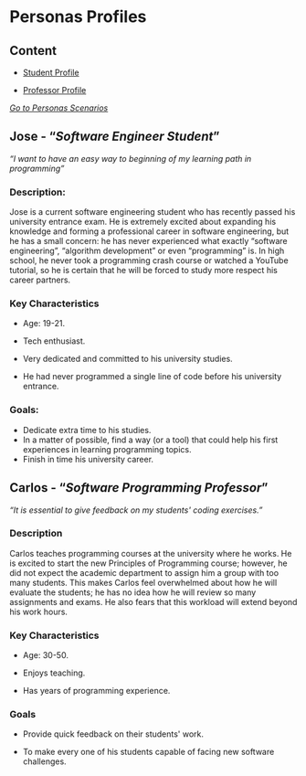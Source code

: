 # Personas Profiles

## Content

- [Student Profile](#jose---software-engineer-student)

- [Professor Profile](#carlos---software-programming-professor)

[*Go to Personas Scenarios*](./Personas%20Scenarios.md)

## Jose - “*Software Engineer Student*” 

*“I want to have an easy way to beginning of my learning path in programming”* 

### Description: 

Jose is a current software engineering student who has recently passed his university entrance exam. He is extremely excited about expanding his knowledge and forming a professional career in software engineering, but he has a small concern: he has never experienced what exactly “software engineering”, “algorithm development” or even “programming” is. In high school, he never took a programming crash course or watched a YouTube tutorial, so he is certain that he will be forced to study more respect his career partners. 

 

### Key Characteristics 

* Age: 19-21. 

* Tech enthusiast. 

* Very dedicated and committed to his university studies. 

* He had never programmed a single line of code before his university entrance. 

 

### Goals:

* Dedicate extra time to his studies. 
* In a matter of possible, find a way (or a tool) that could help his first experiences in learning programming topics. 
* Finish in time his university career. 

## Carlos - “*Software Programming Professor*” 

*“It is essential to give feedback on my students' coding exercises.”* 

### Description 
Carlos teaches programming courses at the university where he works. He is excited to start the new Principles of Programming course; however, he did not expect the academic department to assign him a group with too many students. This makes Carlos feel overwhelmed about how he will evaluate the students; he has no idea how he will review so many assignments and exams. He also fears that this workload will extend beyond his work hours. 

### Key Characteristics 

* Age: 30-50. 

* Enjoys teaching. 

* Has years of programming experience. 

### Goals 

* Provide quick feedback on their students' work. 

* To make every one of his students capable of facing new software challenges. 